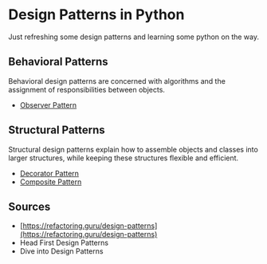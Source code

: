 # Design Patterns in Python

Just refreshing some design patterns and learning some python on the way.

## Behavioral Patterns

Behavioral design patterns are concerned with algorithms and the assignment of responsibilities between objects.

* [Observer Pattern](./observer-pattern/README.md)

## Structural Patterns

Structural design patterns explain how to assemble objects and classes into larger structures, while keeping these structures flexible and efficient.

* [Decorator Pattern](./decorator-pattern/README.md)
* [Composite Pattern](./composite-pattern/README.md)

## Sources

* [https://refactoring.guru/design-patterns](https://refactoring.guru/design-patterns)
* Head First Design Patterns
* Dive into Design Patterns
